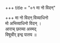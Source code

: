 +++
title = "०१ मा नो विदन्"

+++
मा नो विदन् विव्याधिनो  
मो अभिव्याधिनो विदन् ।  
आराच् छरव्या अस्मद्  
विषूचीर् इन्द्र पातय ॥